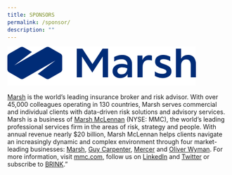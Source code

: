 ```yaml
---
title: SPONSORS
permalink: /sponsor/
description: ""
---
```

![](/images/marsh-logo-final.png)


[Marsh](https://www.marsh.com/us/home.html) is the world’s leading insurance broker and risk advisor. With over 45,000 colleagues operating in 130 countries, Marsh serves commercial and individual clients with data-driven risk solutions and advisory services. Marsh is a business of [Marsh McLennan](https://www.marshmclennan.com/) (NYSE: MMC), the world’s leading professional services firm in the areas of risk, strategy and people. With annual revenue nearly $20 billion, Marsh McLennan helps clients navigate an increasingly dynamic and complex environment through four market-leading businesses: [Marsh](https://www.marsh.com/us/home.html), [Guy Carpenter](https://www.guycarp.com/), [Mercer](https://www.mercer.com/) and [Oliver Wyman](https://www.oliverwyman.com/index.html). For more information, visit [mmc.com](https://www.marshmclennan.com/), follow us on [LinkedIn](https://imsva91-ctp.trendmicro.com/wis/clicktime/v1/query?url=https%3a%2f%2fwww.linkedin.com%2fcompany%2fmarsh%2d%26%2dmclennan%2dcompanies%2dinc%2d%2fmycompany%2fverification%2f%3fviewAsMember%3dtrue&umid=C69BD80A-F866-0605-AEFD-4CC8C9023DA1&auth=6e3fe59570831a389716849e93b5d483c90c3fe4-eae415d1eb20a43560069dd820bef9ef1fe6e705) and [Twitter](https://twitter.com/MarshMcLennan) or subscribe to [BRINK](https://www.brinknews.com/).”